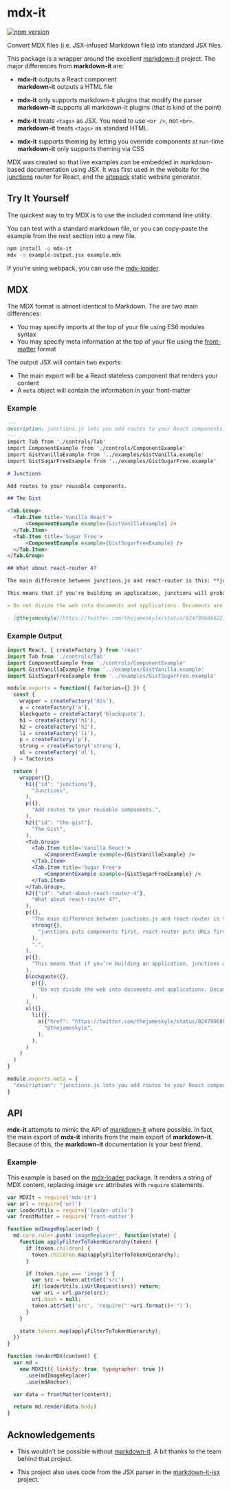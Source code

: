 mdx-it
======

[![npm version](https://img.shields.io/npm/v/mdx-it.svg)](https://www.npmjs.com/package/mdx-it)

Convert MDX files (i.e. JSX-infused Markdown files) into standard JSX files.

This package is a wrapper around the excellent [markdown-it](https://github.com/markdown-it/markdown-it) project. The major differences from __markdown-it__ are:

- __mdx-it__ outputs a React component<br />
  __markdown-it__ outputs a HTML file

- __mdx-it__ only supports markdown-it plugins that modify the parser<br />
  __markdown-it__ supports all markdown-it plugins (that is kind of the point)

- __mdx-it__ treats `<tags>` as JSX. You need to use `<br />`, not `<br>`.
  __markdown-it__ treats `<tags>` as standard HTML.

- __mdx-it__ supports theming by letting you override components at run-time<br />
  __markdown-it__ only supports theming via CSS

MDX was created so that live examples can be embedded in markdown-based documentation using JSX. It was first used in the website for the [junctions](https://github.com/jamesknelson/junctions) router for React, and the [sitepack](https://github.com/jamesknelson/sitepack) static website generator.

## Try It Yourself

The quickest way to try MDX is to use the included command line utility.

You can test with a standard markdown file, or you can copy-paste the example from the next section into a new file.

```bash
npm install -g mdx-it
mdx -o example-output.jsx example.mdx
```

If you're using webpack, you can use the [mdx-loader](https://github.com/jamesknelson/mdx-loader).

## MDX

The MDX format is almost identical to Markdown. The are two main differences:

- You may specify imports at the top of your file using ES6 modules syntax
- You may specify meta information at the top of your file using the [front-matter](https://jekyllrb.com/docs/frontmatter/) format

The output JSX will contain two exports:

- The main export will be a React stateless component that renders your content
- A `meta` object will contain the information in your front-matter

### Example

```markdown
---
description: junctions.js lets you add routes to your React components.
---
import Tab from './controls/Tab'
import ComponentExample from './controls/ComponentExample'
import GistVanillaExample from '../examples/GistVanilla.example'
import GistSugarFreeExample from '../examples/GistSugarFree.example'

# Junctions

Add routes to your reusable components.

## The Gist

<Tab.Group>
  <Tab.Item title='Vanilla React'>
      <ComponentExample example={GistVanillaExample} />
  </Tab.Item>
  <Tab.Item title='Sugar Free'>
      <ComponentExample example={GistSugarFreeExample} />
  </Tab.Item>
</Tab.Group>

## What about react-router 4?

The main difference between junctions.js and react-router is this: **junctions puts components first, react-router puts URLs first**.

This means that if you're building an application, junctions will probably solve your problem better. And while some people are still building websites, most people are building applications.

> Do not divide the web into documents and applications. Documents are dead.

- [@thejameskyle](https://twitter.com/thejameskyle/status/824790686822129665)
```

### Example Output

```jsx
import React, { createFactory } from 'react'
import Tab from './controls/Tab'
import ComponentExample from './controls/ComponentExample'
import GistVanillaExample from '../examples/GistVanilla.example'
import GistSugarFreeExample from '../examples/GistSugarFree.example'

module.exports = function({ factories={} }) {
  const {
    wrapper = createFactory('div'),
    a = createFactory('a'),
    blockquote = createFactory('blockquote'),
    h1 = createFactory('h1'),
    h2 = createFactory('h2'),
    li = createFactory('li'),
    p = createFactory('p'),
    strong = createFactory('strong'),
    ul = createFactory('ul'),
  } = factories

  return (
    wrapper({},
      h1({"id": "junctions"},
        "Junctions",
      ),
      p({},
        "Add routes to your reusable components.",
      ),
      h2({"id": "the-gist"},
        "The Gist",
      ),
      <Tab.Group>
        <Tab.Item title='Vanilla React'>
            <ComponentExample example={GistVanillaExample} />
        </Tab.Item>
        <Tab.Item title='Sugar Free'>
            <ComponentExample example={GistSugarFreeExample} />
        </Tab.Item>
      </Tab.Group>,
      h2({"id": "what-about-react-router-4"},
        "What about react-router 4?",
      ),
      p({},
        "The main difference between junctions.js and react-router is this: ",
        strong({},
          "junctions puts components first, react-router puts URLs first",
        ),
        ".",
      ),
      p({},
        "This means that if you’re building an application, junctions will probably solve your problem better. And while some people are still building websites, most people are building applications.",
      ),
      blockquote({},
        p({},
          "Do not divide the web into documents and applications. Documents are dead.",
        ),
      ),
      ul({},
        li({},
          a({"href": "https://twitter.com/thejameskyle/status/824790686822129665"},
            "@thejameskyle",
          ),
        ),
      )
    )
  )
}

module.exports.meta = {
  "description": "junctions.js lets you add routes to your React components."
}
```

## API

__mdx-it__ attempts to mimic the API of [markdown-it](https://github.com/markdown-it/markdown-it) where possible. In fact, the main export of __mdx-it__ inherits from the main export of __markdown-it__. Because of this, the __markdown-it__ documentation is your best friend.

### Example

This example is based on the [mdx-loader](https://github.com/jamesknelson/mdx-loader) package. It renders a string of MDX content, replacing image `src` attributes with `require` statements.

```js
var MDXIt = require('mdx-it')
var url = require('url')
var loaderUtils = require('loader-utils')
var frontMatter = require('front-matter')

function mdImageReplacer(md) {
  md.core.ruler.push('imageReplacer', function(state) {
    function applyFilterToTokenHierarchy(token) {
      if (token.children) {
        token.children.map(applyFilterToTokenHierarchy);
      }

      if (token.type === 'image') {
        var src = token.attrGet('src')
        if(!loaderUtils.isUrlRequest(src)) return;
        var uri = url.parse(src);
        uri.hash = null;
        token.attrSet('src', 'require("'+uri.format()+'")');
      }
    }

    state.tokens.map(applyFilterToTokenHierarchy);
  })
}

function renderMDX(content) {
  var md =
    new MDXIt({ linkify: true, typographer: true })
      .use(mdImageReplacer)
      .use(mdAnchor);

  var data = frontMatter(content);

  return md.render(data.body)
}
```

## Acknowledgements

- This wouldn't be possible without [markdown-it](https://github.com/markdown-it/markdown-it). A bit thanks to the team behind that project.

- This project also uses code from the JSX parser in the [markdown-it-jsx](https://www.npmjs.com/package/markdown-it-jsx) project.
